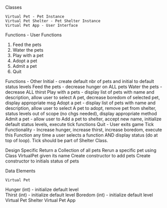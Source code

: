 Classes
	
	Virtual Pet - Pet Instance
	Virtual Pet Shelter - Pet Shelter Instance
	Virtual Pet App - User Interface

Functions - User Functions

1. Feed the pets
2. Water the pets
3. Play with a pet
4. Adopt a pet
5. Admit a pet
6. Quit


Functions - Other 
	Initial - create default nbr of pets and initial to default status levels 
	Feed the pets - decrease hunger on ALL pets
Water the pets - decrease ALL thirst
Play with a pets - display list of pets with name and description, allow user to select A
 pet, decrease boredom of selected pet, display appropriate msg
Adopt a pet  - display list of pets with name and description, allow user to select A pet
 to adopt, remove pet from shelter, status levels out of scope (no chgs needed),
 display appropriate method  
Admit a pet  - allow user to  Add a pet to shelter, accept new name,  initialize default
 status levels, execute tick functions
Quit - User exits game
Tick Functionality - Increase hunger, increase thirst, increase boredom, execute this
 Function any time a user selects a function AND display status (do at top of 
loop). Tick should be part of Shelter Class. 

Design Specific
	Return a Collection of all pets
	Rerun a specific pet using Class VirtualPet given its name
	Create constructor to add pets
	Create constructor to initials status of pets
	

Data Elements 

	Virtual Pet 
Hunger (int) - initialize default level 	
Thirst (int) - initialize default level 
Boredom (int)  - initialize default level 
Virtual Pet Shelter 
	Virtual Pet App 


